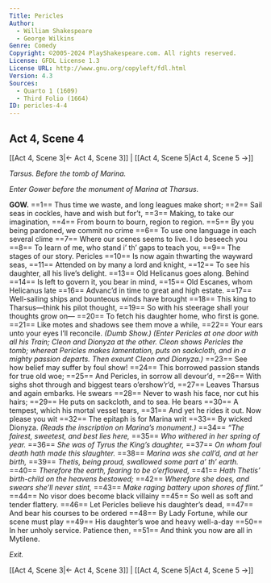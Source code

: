 ```yaml
---
Title: Pericles
Author: 
  - William Shakespeare
  - George Wilkins
Genre: Comedy
Copyright: ©2005-2024 PlayShakespeare.com. All rights reserved.
License: GFDL License 1.3
License URL: http://www.gnu.org/copyleft/fdl.html
Version: 4.3
Sources:
  - Quarto 1 (1609)
  - Third Folio (1664)
ID: pericles-4-4
---
```


## Act 4, Scene 4
[[Act 4, Scene 3|← Act 4, Scene 3]] | [[Act 4, Scene 5|Act 4, Scene 5 →]]

*Tarsus. Before the tomb of Marina.*

*Enter Gower before the monument of Marina at Tharsus.*

**GOW.**
==1== Thus time we waste, and long leagues make short;
==2== Sail seas in cockles, have and wish but for’t,
==3== Making, to take our imagination,
==4== From bourn to bourn, region to region.
==5== By you being pardoned, we commit no crime
==6== To use one language in each several clime
==7== Where our scenes seems to live. I do beseech you
==8== To learn of me, who stand i’ th’ gaps to teach you,
==9== The stages of our story. Pericles
==10== Is now again thwarting the wayward seas,
==11== Attended on by many a lord and knight,
==12== To see his daughter, all his live’s delight.
==13== Old Helicanus goes along. Behind
==14== Is left to govern it, you bear in mind,
==15== Old Escanes, whom Helicanus late
==16== Advanc’d in time to great and high estate.
==17== Well-sailing ships and bounteous winds have brought
==18== This king to Tharsus—think his pilot thought,
==19== So with his steerage shall your thoughts grow on⁠—
==20== To fetch his daughter home, who first is gone.
==21== Like motes and shadows see them move a while,
==22== Your ears unto your eyes I’ll reconcile.
*(Dumb Show.)*
*(Enter Pericles at one door with all his Train; Cleon and Dionyza at the other. Cleon shows Pericles the tomb; whereat Pericles makes lamentation, puts on sackcloth, and in a mighty passion departs. Then exeunt Cleon and Dionyza.)*
==23== See how belief may suffer by foul show!
==24== This borrowed passion stands for true old woe;
==25== And Pericles, in sorrow all devour’d,
==26== With sighs shot through and biggest tears o’ershow’r’d,
==27== Leaves Tharsus and again embarks. He swears
==28== Never to wash his face, nor cut his hairs;
==29== He puts on sackcloth, and to sea. He bears
==30== A tempest, which his mortal vessel tears,
==31== And yet he rides it out. Now please you wit
==32== The epitaph is for Marina writ
==33== By wicked Dionyza.
*(Reads the inscription on Marina’s monument.)*
==34== *“The fairest, sweetest, and best lies here,*
==35== *Who withered in her spring of year.*
==36== *She was of Tyrus the King’s daughter,*
==37== *On whom foul death hath made this slaughter.*
==38== *Marina was she call’d, and at her birth,*
==39== *Thetis, being proud, swallowed some part a’ th’ earth.*
==40== *Therefore the earth, fearing to be o’erflowed,*
==41== *Hath Thetis’ birth-child on the heavens bestowed;*
==42== *Wherefore she does, and swears she’ll never stint,*
==43== *Make raging battery upon shores of flint.”*
==44== No visor does become black villainy
==45== So well as soft and tender flattery.
==46== Let Pericles believe his daughter’s dead,
==47== And bear his courses to be ordered
==48== By Lady Fortune, while our scene must play
==49== His daughter’s woe and heavy well-a-day
==50== In her unholy service. Patience then,
==51== And think you now are all in Mytilene.

*Exit.*

[[Act 4, Scene 3|← Act 4, Scene 3]] | [[Act 4, Scene 5|Act 4, Scene 5 →]]